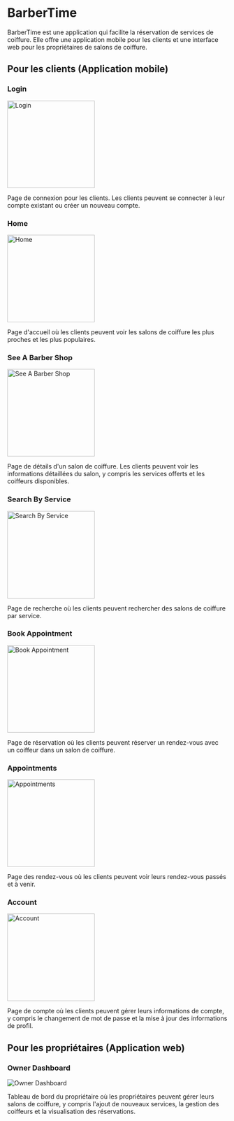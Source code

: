 ﻿<h1>BarberTime</h1>
<p>BarberTime est une application qui facilite la réservation de services de coiffure. Elle offre une application mobile pour les clients et une interface web pour les propriétaires de salons de coiffure.</p>

<h2>Pour les clients (Application mobile)</h2>

<h3>Login</h3>
<img src="./images/login.jpg" alt="Login" width="200px"></img>
<p>Page de connexion pour les clients. Les clients peuvent se connecter à leur compte existant ou créer un nouveau compte.</p>

<h3>Home</h3>
<img src="./images/home.jpg" alt="Home" width="200px"></img>
<p>Page d'accueil où les clients peuvent voir les salons de coiffure les plus proches et les plus populaires.</p>

<h3>See A Barber Shop</h3>
<img src="./images/seeABarberShop.jpg" alt="See A Barber Shop" width="200px"></img>
<p>Page de détails d'un salon de coiffure. Les clients peuvent voir les informations détaillées du salon, y compris les services offerts et les coiffeurs disponibles.</p>

<h3>Search By Service</h3>
<img src="./images/searchByService.jpg" alt="Search By Service" width="200px"></img>
<p>Page de recherche où les clients peuvent rechercher des salons de coiffure par service.</p>

<h3>Book Appointment</h3>
<img src="./images/bookAppointment.jpg" alt="Book Appointment" width="200px"></img>
<p>Page de réservation où les clients peuvent réserver un rendez-vous avec un coiffeur dans un salon de coiffure.</p>

<h3>Appointments</h3>
<img src="./images/appointments.jpg" alt="Appointments" width="200px"></img>
<p>Page des rendez-vous où les clients peuvent voir leurs rendez-vous passés et à venir.</p>

<h3>Account</h3>
<img src="./images/account.jpg" alt="Account" width="200px"></img>
<p>Page de compte où les clients peuvent gérer leurs informations de compte, y compris le changement de mot de passe et la mise à jour des informations de profil.</p>

<h2>Pour les propriétaires (Application web)</h2>

<h3>Owner Dashboard</h3>
<img src="./images/ownerDashboard.png" alt="Owner Dashboard"></img>
<p>Tableau de bord du propriétaire où les propriétaires peuvent gérer leurs salons de coiffure, y compris l'ajout de nouveaux services, la gestion des coiffeurs et la visualisation des réservations.</p>
